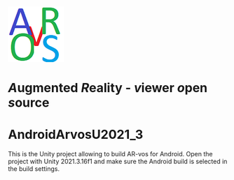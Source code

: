 ![AR-vos Logo](/Assets/Images/arvos_logo_rgb-weiss128.png)
# *A*ugmented *R*eality - *v*iewer *o*pen *s*ource

# AndroidArvosU2021_3
This is the Unity project allowing to build AR-vos for Android. Open the project with Unity 2021.3.16f1 and make sure the Android build is selected in the build settings.
